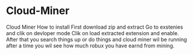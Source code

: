 # Cloud-Miner
Cloud Miner How to install  First download zip and extract Go to exstenies and clik on devloper mode Clik on load extracted extension and enable. After that you search things up or do things and cloud miner wil be running after a time you wil see how much robux you have earnd from mining.

